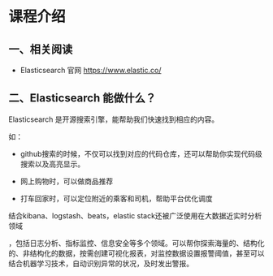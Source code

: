 # 课程介绍
## 一、相关阅读
- Elasticsearch 官网 https://www.elastic.co/

## 二、Elasticsearch 能做什么？

Elasticsearch 是开源搜索引擎，能帮助我们快速找到相应的内容。

如：

- github搜索的时候，不仅可以找到对应的代码仓库，还可以帮助你实现代码级搜索以及高亮显示。

- 网上购物时，可以做商品推荐

- 打车回家时，可以定位附近的乘客和司机，帮助平台优化调度

结合kibana、logstash、beats，elastic stack还被广泛使用在大数据近实时分析领域

，包括日志分析、指标监控、信息安全等多个领域。可以帮你探索海量的、结构化的、非结构化的数据，按需创建可视化报表，对监控数据设置报警阈值，甚至可以结合机器学习技术，自动识别异常的状况，及时发出警报。
